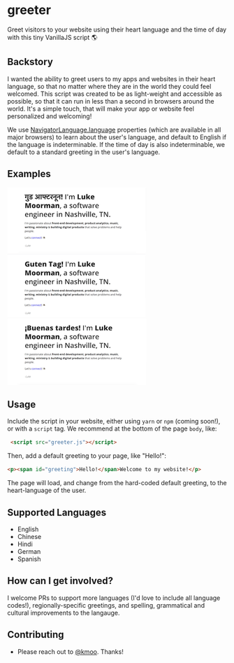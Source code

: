 # greeter

Greet visitors to your website using their heart language and the time of day with this tiny VanillaJS script 🌎

## Backstory

I wanted the ability to greet users to my apps and websites in their heart language, so that no matter where they are in the world they could feel welcomed. This script was created to be as light-weight and accessible as possible, so that it can run in less than a second in browsers around the world. It's a simple touch, that will make your app or website feel personalized and welcoming!

We use [NavigatorLanguage.language](https://developer.mozilla.org/en-US/docs/Web/API/NavigatorLanguage/language) properties (which are available in all major browsers) to learn about the user's language, and default to English if the language is indeterminable. If the time of day is also indeterminable, we default to a standard greeting in the user's language.

## Examples

![Hindi](hindi.png) ![German](german.png) ![Spanish](spanish.png)

## Usage

Include the script in your website, either using `yarn` or `npm` (coming soon!), or with a `script` tag. We recommend at the bottom of the page `body`, like:

```html
 <script src="greeter.js"></script> 
```

Then, add a default greeting to your page, like "Hello!":

```html
<p><span id="greeting">Hello!</span>Welcome to my website!</p>
```

The page will load, and change from the hard-coded default greeting, to the heart-language of the user.

## Supported Languages

- English
- Chinese
- Hindi
- German
- Spanish

## How can I get involved?

I welcome PRs to support more languages (I'd love to include all language codes!), regionally-specific greetings, and spelling, grammatical and cultural improvements to the langauge.

## Contributing

- Please reach out to [@kmoo](https://github.com/kmoo). Thanks!
